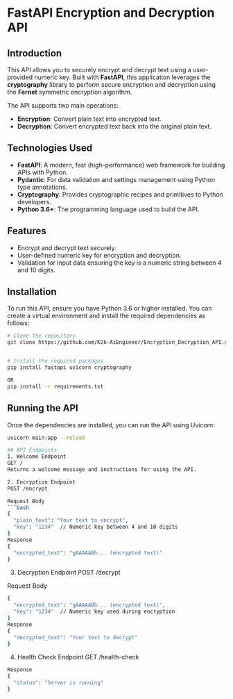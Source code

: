 # FastAPI Encryption and Decryption API

## Introduction

This API allows you to securely encrypt and decrypt text using a user-provided numeric key. Built with **FastAPI**, this application leverages the **cryptography** library to perform secure encryption and decryption using the **Fernet** symmetric encryption algorithm. 

The API supports two main operations: 
- **Encryption**: Convert plain text into encrypted text.
- **Decryption**: Convert encrypted text back into the original plain text.

## Technologies Used

- **FastAPI**: A modern, fast (high-performance) web framework for building APIs with Python.
- **Pydantic**: For data validation and settings management using Python type annotations.
- **Cryptography**: Provides cryptographic recipes and primitives to Python developers.
- **Python 3.6+**: The programming language used to build the API.

## Features

- Encrypt and decrypt text securely.
- User-defined numeric key for encryption and decryption.
- Validation for input data ensuring the key is a numeric string between 4 and 10 digits.

## Installation

To run this API, ensure you have Python 3.6 or higher installed. You can create a virtual environment and install the required dependencies as follows:

```bash
# Clone the repository
git clone https://github.com/K2k-AiEngineer/Encryption_Decryption_API.git


# Install the required packages
pip install fastapi uvicorn cryptography

OR
pip install -r requirements.txt
```

## Running the API

Once the dependencies are installed, you can run the API using Uvicorn:

```bash
uvicorn main:app --reload

## API Endpoints
1. Welcome Endpoint
GET /
Returns a welcome message and instructions for using the API.

2. Encryption Endpoint
POST /encrypt

Request Body
```bash
{
  "plain_text": "Your text to encrypt",
  "key": "1234"  // Numeric key between 4 and 10 digits
}
Response
{
  "encrypted_text": "gAAAAABh... (encrypted text)"
}
```
3. Decryption Endpoint
POST /decrypt

Request Body
```bash
{
  "encrypted_text": "gAAAAABh... (encrypted text)",
  "key": "1234"  // Numeric key used during encryption
}
Response
{
  "decrypted_text": "Your text to decrypt"
}
```
4. Health Check Endpoint
GET /health-check

```bash
Response
{
  "status": "Server is running"
}
```

```
